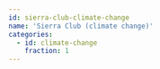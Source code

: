 ```yaml
---
id: sierra-club-climate-change
name: 'Sierra Club (climate change)'
categories:
  - id: climate-change
    fraction: 1
---
```

